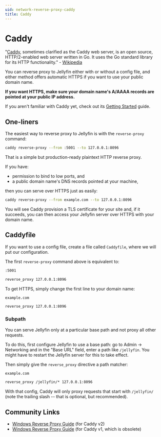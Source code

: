 ```yaml
---
uid: network-reverse-proxy-caddy
title: Caddy
---
```


# Caddy

"[Caddy](https://caddyserver.com/), sometimes clarified as the Caddy web server, is an open source, HTTP/2-enabled web server written in Go. It uses the Go standard library for its HTTP functionality." - [Wikipedia](https://en.wikipedia.org/wiki/Caddy_(web_server))

You can reverse proxy to Jellyfin either with or without a config file, and either method offers automatic HTTPS if you want to use your public domain name.

**If you want HTTPS, make sure your domain name's A/AAAA records are pointed at your public IP address.**

If you aren't familiar with Caddy yet, check out its [Getting Started](https://caddyserver.com/docs/getting-started) guide.

## One-liners

The easiest way to reverse proxy to Jellyfin is with the `reverse-proxy` command:

```bash
caddy reverse-proxy --from :5001 --to 127.0.0.1:8096
```

That is a simple but production-ready plaintext HTTP reverse proxy.

If you have:

- permission to bind to low ports, and
- a public domain name's DNS records pointed at your machine,

then you can serve over HTTPS just as easily:

```bash
caddy reverse-proxy --from example.com --to 127.0.0.1:8096
```

You will see Caddy provision a TLS certificate for your site and, if it succeeds, you can then access your Jellyfin server over HTTPS with your domain name.

## Caddyfile

If you want to use a config file, create a file called `Caddyfile`, where we will put our configuration.

The first `reverse-proxy` command above is equivalent to:

```txt
:5001

reverse_proxy 127.0.0.1:8096
```

To get HTTPS, simply change the first line to your domain name:

```txt
example.com

reverse_proxy 127.0.0.1:8096
```

### Subpath

You can serve Jellyfin only at a particular base path and not proxy all other requests.

To do this, first configure Jellyfin to use a base path: go to Admin -> Networking and in the "Base URL" field, enter a path like `/jellyfin`. You might have to restart the Jellyfin server for this to take effect.

Then simply give the `reverse_proxy` directive a path matcher:

```txt
example.com

reverse_proxy /jellyfin/* 127.0.0.1:8096
```

With that config, Caddy will only proxy requests that start with `/jellyfin/` (note the trailing slash -- that is optional, but recommended).

## Community Links

- [Windows Reverse Proxy Guide](https://web.archive.org/web/20200620190707/https://old.reddit.com/r/jellyfin/comments/gdwe0s/windows_and_caddy_v2_reverse_proxy_guide/) (for Caddy v2)
- [Windows Reverse Proxy Guide](https://www.reddit.com/r/jellyfin/comments/ek8ugr/windows_reverse_proxy_guide/) (for Caddy v1, which is obsolete)
